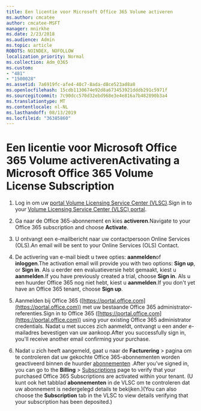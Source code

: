 ```yaml
---
title: Een licentie voor Microsoft Office 365 Volume activeren
ms.author: cmcatee
author: cmcatee-MSFT
manager: mnirkhe
ms.date: 2/23/2018
ms.audience: Admin
ms.topic: article
ROBOTS: NOINDEX, NOFOLLOW
localization_priority: Normal
ms.collection: Adm_O365
ms.custom:
- "481"
- "1500028"
ms.assetid: 7a6919fc-afe4-40c7-8ada-d8ce523ad8a8
ms.openlocfilehash: 15cdb1130674e92d8a673453921dddb291c5971f
ms.sourcegitcommit: 7c90dcc570d32ebd968e3e4e816a7b482890b3a4
ms.translationtype: MT
ms.contentlocale: nl-NL
ms.lasthandoff: 08/13/2019
ms.locfileid: "36385860"
---
```

# <a name="activating-a-microsoft-office-365-volume-license-subscription"></a><span data-ttu-id="d5135-102">Een licentie voor Microsoft Office 365 Volume activeren</span><span class="sxs-lookup"><span data-stu-id="d5135-102">Activating a Microsoft Office 365 Volume License Subscription</span></span>

1. <span data-ttu-id="d5135-103">Log in om uw [portal Volume Licensing Service Center (VLSC)](http://go.microsoft.com/fwlink/p/?LinkId=329762).</span><span class="sxs-lookup"><span data-stu-id="d5135-103">Sign in to your [Volume Licensing Service Center (VLSC) portal](http://go.microsoft.com/fwlink/p/?LinkId=329762).</span></span>

2. <span data-ttu-id="d5135-104">Ga naar de Office 365-abonnement en kies **activeren**.</span><span class="sxs-lookup"><span data-stu-id="d5135-104">Navigate to your Office 365 subscription and choose **Activate**.</span></span>

3. <span data-ttu-id="d5135-105">U ontvangt een e-mailbericht naar uw contactpersoon Online Services (OLS).</span><span class="sxs-lookup"><span data-stu-id="d5135-105">An email will be sent to your Online Services (OLS) Contact.</span></span>

4. <span data-ttu-id="d5135-106">De activering van e-mail biedt u twee opties: **aanmelden**of **inloggen**.</span><span class="sxs-lookup"><span data-stu-id="d5135-106">The activation email will provide you with two options: **Sign up**, or **Sign in**.</span></span> <span data-ttu-id="d5135-107">Als u eerder een evaluatieversie hebt gemaakt, kiest u **aanmelden**.</span><span class="sxs-lookup"><span data-stu-id="d5135-107">If you have previously created a trial, choose **Sign in**.</span></span> <span data-ttu-id="d5135-108">Als u een huurder Office 365 nog niet hebt, kiest u **aanmelden**.</span><span class="sxs-lookup"><span data-stu-id="d5135-108">If you don't yet have an Office 365 tenant, choose **Sign up**.</span></span>

5. <span data-ttu-id="d5135-109">Aanmelden bij Office 365 ([https://portal.office.com](https://portal.office.com)) met uw bestaande Office 365 administrator-referenties.</span><span class="sxs-lookup"><span data-stu-id="d5135-109">Sign in to Office 365 ([https://portal.office.com](https://portal.office.com)) using your existing Office 365 administrator credentials.</span></span> <span data-ttu-id="d5135-110">Nadat u met succes zich aanmeldt, ontvangt u een ander e-mailadres bevestigen van uw aankoop.</span><span class="sxs-lookup"><span data-stu-id="d5135-110">After you successfully sign in, you'll receive another email confirming your purchase.</span></span>

6. <span data-ttu-id="d5135-111">Nadat u zich heeft aangemeld, gaat u naar de **Facturering** \> pagina om te controleren dat uw gekochte Office 365-abonnementen worden geactiveerd binnen de huurder [abonnementen](https://go.microsoft.com/fwlink/p/?linkid=842054) .</span><span class="sxs-lookup"><span data-stu-id="d5135-111">After you've signed in, you can go to the **Billing** \> [Subscriptions](https://go.microsoft.com/fwlink/p/?linkid=842054) page to verify that your purchased Office 365 Subscriptions are activated within your tenant.</span></span> <span data-ttu-id="d5135-112">(U kunt ook het tabblad **abonnementen** in de VLSC om te controleren dat uw abonnement is nedergelegd details te bekijken.)</span><span class="sxs-lookup"><span data-stu-id="d5135-112">(You can also choose the **Subscription** tab in the VLSC to view details verifying that your subscription has been deposited.)</span></span>